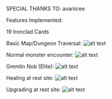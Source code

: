 SPECIAL THANKS TO:
avariicee


Features Implemented:

19 Ironclad Cards

Basic Map/Dungeon Traversal:
![alt text](https://cdn.discordapp.com/attachments/714974611216793745/795686699375919134/unknown.png)

Normal monster encounter:
![alt text](https://cdn.discordapp.com/attachments/714974611216793745/795685717942599711/unknown.png)

Gremlin Nob (Elite):
![alt text](https://cdn.discordapp.com/attachments/714974611216793745/795685631819907132/unknown.png)

Healing at rest site:
![alt text](https://cdn.discordapp.com/attachments/714974611216793745/795685906194628618/unknown.png)

Upgrading at rest site:
![alt text](https://cdn.discordapp.com/attachments/714974611216793745/795685987245752320/unknown.png)

